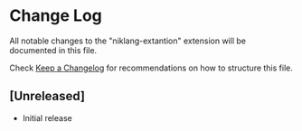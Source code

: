 # Change Log

All notable changes to the "niklang-extantion" extension will be documented in this file.

Check [Keep a Changelog](http://keepachangelog.com/) for recommendations on how to structure this file.

## [Unreleased]

- Initial release